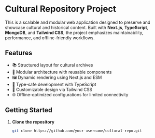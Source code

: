 # Cultural Repository Project

This is a scalable and modular web application designed to preserve and showcase cultural and historical content. Built with **Next.js**, **TypeScript**, **MongoDB**, and **Tailwind CSS**, the project emphasizes maintainability, performance, and offline-friendly workflows.

## Features

- 📚 Structured layout for cultural archives
- 🧩 Modular architecture with reusable components
- 🖼️ Dynamic rendering using Next.js and ESM
- 🧪 Type-safe development with TypeScript
- 🎨 Customizable design via Tailwind CSS
- 🌐 Offline-optimized configurations for limited connectivity

## Getting Started

1. **Clone the repository**
   ```bash
   git clone https://github.com/your-username/cultural-repo.git
